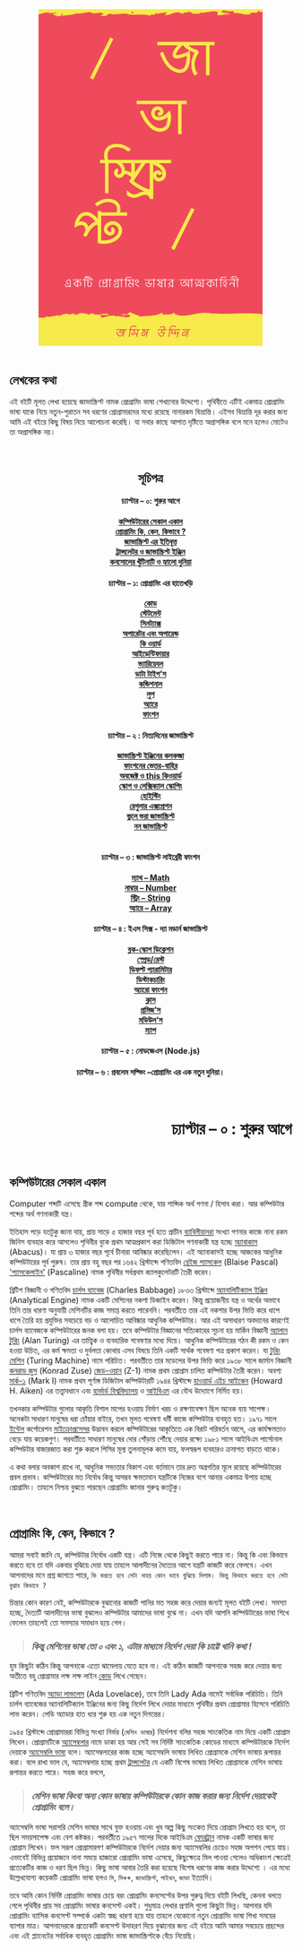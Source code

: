 <div align="center">
  <img src="https://raw.githubusercontent.com/Joshimcse/javascript-book/master/images/cover.png" alt="cover" width="400px"/>
</div>
<br>

## লেখকের কথা

এই বইটি মূলত লেখা হয়েছে জাভাস্ক্রিপ্ট নামক প্রোগ্রামিং ভাষা শেখানোর উদ্দেশ্যে। পৃথিবীতে এটিই একমাত্র প্রোগ্রামিং ভাষা যাকে নিয়ে নতুন-পুরাতন সব ধরণের প্রোগ্রামারদের মধ্যে রয়েছে নানারকম বিভ্রান্তি। এইসব বিভ্রান্তি দূর করার জন্য আমি এই বইয়ে কিছু বিষয় নিয়ে আলোচনা করেছি। যা সবার কাছে আপাত দৃষ্টিতে অপ্রাসঙ্গিক বলে মনে হলেও মোটেও তা অপ্রাসঙ্গিক নয়।

<br>
<div align="center">

## সূচিপত্র

#### চ্যাপ্টার – ০: শুরুর আগে
**[কম্পিউটারের সেকাল একাল](#কম্পিউটারের-সেকাল-একাল)**<br>
**[প্রোগ্রামিং কি, কেন, কিভাবে ?](#প্রোগ্রামিং-কি-কেন-কিভাবে-)**<br>
**[জাভাস্ক্রিপ্ট এর ইতিবৃত্ত](#জাভাস্ক্রিপ্ট-এর-ইতিবৃত্ত)**<br>
**[ট্রান্সলেটর ও জাভাস্ক্রিপ্ট ইঞ্জিন](#ট্রান্সলেটর-ও-জাভাস্ক্রিপ্ট-ইঞ্জিন)**<br>
**[কনসোলের খুঁটিনাটি ও হ্যালো দুনিয়া](#কনসোলের-খুঁটিনাটি-ও-হ্যালো-দুনিয়া)**<br>

#### চ্যাপ্টার – ১: প্রোগ্রামিং এর হাতেখড়ি

**[কোড](#কোড)**<br>
**[স্টেটমেন্ট](#স্টেটমেন্ট)**<br>
**[সিনট্যাক্স](#সিনট্যাক্স)**<br>
**[অপারেটর এবং অপারেন্ড](#অপারেটর-এবং-অপারেন্ড)**<br>
**[কি ওয়ার্ড](#কি-ওয়ার্ড)**<br>
**[আইডেন্টিফায়ার](#আইডেন্টিফায়ার)**<br>
**[ভ্যারিয়েবল](#ভ্যারিয়েবল)**<br>
**[ডাটা টাইপ’স](#ডাটা-টাইপ’স)**<br>
**[কন্ডিশনাল](#কন্ডিশনাল)**<br>
**[লুপ](#লুপ)**<br>
**[অ্যারে](#অ্যারে)**<br>
**[ফাংশন](#ফাংশন)**<br>

#### চ্যাপ্টার – ২ : নিত্যদিনের জাভাস্ক্রিপ্ট

**[জাভাস্ক্রিপ্ট ইঞ্জিনের কলকব্জা](#)**<br>
**[ফাংশনের ভেতর-বাহির](#)**<br>
**[অবজেক্ট ও this কিওয়ার্ড ](#)**<br>
**[স্কোপ ও লেক্সিক্যাল স্কোপিং](#)**<br>
**[হোইস্টিং](#)**<br>
**[রেগুলার এক্সপ্রেশন](#)**<br>
**[ভুলে ভরা জাভাস্ক্রিপ্ট](#)**<br>
**[নন জাভাস্ক্রিপ্ট](#)**<br>
**[](#)**<br>

#### চ্যাপ্টার – ৩ : জাভাস্ক্রিপ্ট লাইব্রেরী ফাংশন

**[ম্যাথ – Math ](#)**<br>
**[নাম্বার – Number ](#)**<br>
**[স্ট্রিং – String](#)**<br>
**[অ্যারে – Array](#)**<br>

#### চ্যাপ্টার – ৪ : ইএস সিক্স - দ্যা মডার্ন জাভাস্ক্রিপ্ট

**[ব্লক-স্কোপ ডিক্লেশন](#)**<br>
**[স্প্রেড/রেস্ট](#)**<br>
**[ডিফল্ট প্যারামিটার](#)**<br>
**[ডিস্টাকচারিং](#)**<br>
**[অ্যারো ফাংশন](#)**<br>
**[ক্লাস](#)**<br>
**[প্রমিজ’স](#)**<br>
**[মডিউল’স](#)**<br>
**[ম্যাপ](#)**<br>

#### চ্যাপ্টার – ৫ : নোডজেএস (Node.js) 

#### চ্যাপ্টার – ৬ : প্রবলেম সল্ভিং –প্রোগ্রামিং এর এক নতুন দুনিয়া।

</div>

<div align="right"><br>

# চ্যাপ্টার – ০ : শুরুর আগে

</div>

<br>

## কম্পিউটারের সেকাল একাল

Computer শব্দটি এসেছে গ্রীক শব্দ compute থেকে, যার শাব্দিক অর্থ গণনা / হিসাব করা। আর কম্পিউটার শব্দের অর্থ গণনাকারী যন্ত্র।

ইতিহাস পড়ে যতটুকু জানা যায়, প্রায় সাড়ে ৫ হাজার বছর পূর্ব হতে প্রাচীন [ব্যাবিলীয়ানরা](https://en.wikipedia.org/wiki/Babylon) সংখ্যা গণনার কাজে নানা রকম জিনিস ব্যবহার করে আসলেও পৃথিবীর বুকে প্রথম আত্মপ্রকাশ করা ডিজিটাল গণনাকারী যন্ত্র হচ্ছে [অ্যাবাকাস](https://en.wikipedia.org/wiki/Abacus) (Abacus)। যা প্রায় ৩ হাজার বছর পূর্বে চীনারা আবিষ্কার করেছিলেন। এই অ্যাবাকাসই হচ্ছে আজকের আধুনিক কম্পিউটারের পূর্ব পুরুষ। তার প্রায় বহু বছর পর ১৬৪২ খ্রিস্টাব্দে গণিতবিদ [ব্লেইজ প্যাসকেল](https://en.wikipedia.org/wiki/Blaise_Pascal) (Blaise Pascal) ['প্যাসকেলাইন'](https://en.wikipedia.org/wiki/Pascal%27s_calculator) (Pascaline) নামক পৃথিবীর সর্বপ্রথম ক্যালকুলেটরটি তৈরী করেন।

ব্রিটিশ বিজ্ঞানী ও গণিতবিদ [চার্লস ব্যাবেজ](https://en.wikipedia.org/wiki/Charles_Babbage) (Charles Babbage) ১৮৩৩ খ্রিস্টাব্দে [অ্যানালিটিক্যাল ইঞ্জিন](https://en.wikipedia.org/wiki/Analytical_Engine) (Analytical Engine) নামক একটি মেশিনের নকশা ডিজাইন করেন। কিন্তু প্রয়োজনীয় যন্ত্র ও অর্থের অভাবে তিনি তার ধারণা অনুযায়ী মেশিনটির কাজ সমাপ্ত করতে পারেননি। পরবর্তীতে তার এই নকশার উপর ভিত্তি করে ধাপে ধাপে তৈরি হয় প্রযুক্তির সবচেয়ে বড় ও আলোচিত আবিষ্কার আধুনিক কম্পিউটার। আর এই অসাধারণ অবদানের কারণেই চার্লস ব্যাবেজকে কম্পিউটারের জনক বলা হয়। তবে কম্পিউটার বিজ্ঞানের সত্যিকারের সূচনা হয় মার্কিন বিজ্ঞানী [অ্যালান টুরিং](https://en.wikipedia.org/wiki/Alan_Turing) (Alan Turing) এর তাত্ত্বিক ও ব্যবহারিক গবেষণার মধ্যে দিয়ে। আধুনিক কম্পিউটারের গঠন কী রকম ও কেন হওয়া উচিত, এর কর্ম ক্ষমতা ও দুর্বলতা কোথায় এসব বিষয়ে তিনি একটি সার্থক গবেষণা পত্র প্রকাশ করেন। যা [টুরিং মেশিন](https://en.wikipedia.org/wiki/Turing_machine) (Turing Machine) নামে পরিচিত। পরবর্তীতে তার মডেলের উপর ভিত্তি করে ১৯৩৮ সালে জার্মান বিজ্ঞানী [কনরাড জুস](https://en.wikipedia.org/wiki/Konrad_Zuse) (Konrad Zuse) [জেড-ওয়ান](https://en.wikipedia.org/wiki/Z1_%28computer%29) (Z-1) নামক প্রথম প্রোগ্রাম চালিত কম্পিউটার তৈরী করেন। অবশ্য [মার্ক-১](https://en.wikipedia.org/wiki/Harvard_Mark_I) (Mark I) নামক প্রথম পূর্ণাঙ্গ ডিজিটাল কম্পিউটারটি ১৯৪৪ খ্রিস্টাব্দে [হাওয়ার্ড এইচ আইকেন](https://en.wikipedia.org/wiki/Howard_H._Aiken) (Howard H. Aiken) এর তত্ত্বাবধানে এবং [হার্ভার্ড বিশ্ববিদ্যালয়](https://en.wikipedia.org/wiki/Harvard_University) ও [আইবিএম](https://en.wikipedia.org/wiki/IBM) এর যৌথ উদ্যোগে নির্মিত হয়।

তখনকার কম্পিউটার গুলোর আকৃতি বিশাল মাপের হওয়ায় নির্মাণ খরচ ও রক্ষণাবেক্ষণ ছিল অনেক ব্যয় সাপেক্ষ। অনেকটা সাধারণ মানুষের ধরা চোঁয়ার বাইরে, তখন মূলত গবেষণা ধর্মী কাজে কম্পিউটার ব্যবহৃত হত। ১৯৭১ সালে [ইন্টেল](https://en.wikipedia.org/wiki/Intel) কর্পোরেশন [মাইক্রোপ্রসেসর](https://en.wikipedia.org/wiki/Microprocessor) উদ্ভাবন করলে কম্পিউটারের আকৃতিতে এক বিরাট পরিবর্তন আসে, এর কার্যক্ষমতাও বেড়ে যায় কয়েকগুণ। পরবর্তীতে সাধারণ মানুষের দোর গোঁড়ায় পৌঁছে দেয়ার রক্ষ্যে ১৯৮১ সালে আইবিএম পার্সোনাল কম্পিউটার বাজারজাত করা শুরু করলে পিসির মূল্য তুলনামূলক কমে যায়, ফলস্বরূপ ব্যবহারও ক্রমাগত বাড়তে থাকে।

এ কথা বলার অবকাশ রাখে না, আধুনিক সভ্যতার বিকাশ এবং বর্তমানে তার দ্রুত অগ্রগতির মূলে রয়েছে কম্পিউটারের প্রবল প্রভাব। কম্পিউটারের মত নির্বোধ কিন্তু অসম্ভব ক্ষমতাবান যন্ত্রটিকে নিজের বশে আনার একমাত্র উপায় হচ্ছে প্রোগ্রামিং। তাহলে নিশ্চয় বুঝতে পারছেন প্রোগ্রামিং জানার গুরুত্ব কতটুকু।

<br>

## প্রোগ্রামিং কি, কেন, কিভাবে ?

আমরা সবাই জানি যে, কম্পিউটার নির্বোধ একটি যন্ত্র। এটি নিজে থেকে কিছুই করতে পারে না। কিন্তু কি এবং কিভাবে করতে হবে তা যদি একবার বুঝিয়ে দেয়া যায় তাহলে আলাদীনের দৈত্যের আগে যন্ত্রটি কাজটি করে ফেলবে। এখন আপনাদের মনে প্রশ্ন জাগতে পারে, `কি করতে হবে সেটা নাহয় কোন ভাবে বুঝিয়ে দিলাম। কিন্তু কিভাবে করতে হবে সেটা বুঝাব কিভাবে ?`

চিন্তার কোন কারণ নেই, কম্পিউটারকে বুঝানোর কাজটি পানির মত সহজ করে দেয়ার জন্যই মূলত বইটি লেখা। সমস্যা হচ্ছে, দৈত্যটি আলাদীনের ভাষা বুঝলেও কম্পিউটার আমাদের ভাষা বুঝে না। এখন যদি আপনি কম্পিউটারের ভাষা শিখে ফেলেন তাহলেই তো সমস্যার সমাধান হয়ে গেল।

> ### *কিন্তু মেশিনের ভাষা তো ০ এবং ১, এটার মাধ্যমে নির্দেশ দেয়া কি চাট্টে খানি কথা !*

হুম কিছুটা কঠিন কিন্তু আপনাকে এতো ঝামেলায় যেতে হবে না। এই কঠিন কাজটি আপনাকে সহজ করে দেয়ার জন্য অতীতে বহু প্রোগ্রামার লক্ষ লক্ষ লাইন [কোড](#কোড) লিখে গেছেন।

ব্রিটিশ গণিতবিদ [অ্যাডা লাভলেস](https://en.wikipedia.org/wiki/Ada_Lovelace) (Ada Lovelace), তবে তিনি Lady Ada নামেই সর্বাধিক পরিচিতি। তিনি চার্লস ব্যাবেজের অ্যানালিটিক্যাল ইঞ্জিনের জন্য কিছু নির্দেশ লিখে দেয়ার মাধ্যমে পৃথিবীর প্রথম প্রোগ্রামার হিসেবে পরিচিতি লাভ করেন। লেডি অ্যাডার হাত ধরে শুরু হয় এক নতুন দিগন্তের।

১৯৪৫ খ্রিস্টাব্দে প্রোগ্রামাররা বিভিন্ন সংখ্যা নির্ভর (`মেশিন ভাষার`) নির্দেশনা বলির সহজ সাংকেতিক নাম দিয়ে একটি প্রোগ্রাম লিখেন। প্রোগ্রামটিকে [অ্যাসেম্বলার](https://en.wikipedia.org/wiki/Assembly_language#Assembler) নামে ডাকা হয় আর সেই সব নির্দিষ্ট সাংকেতিক কোডের মাধ্যমে কম্পিউটারকে নির্দেশ দেয়াকে [অ্যাসেম্বলি ভাষা](https://en.wikipedia.org/wiki/Assembly_language) বলে। অ্যাসেম্বলারের কাজ হচ্ছে অ্যাসেম্বলি ভাষায় লিখিত প্রোগ্রামকে মেশিন ভাষায় রূপান্তর করা। বলে রাখা ভাল যে, অ্যাসেম্বলার হচ্ছে প্রথম [ট্রান্সলেটর](#ট্রান্সলেটর-ও-জাভাস্ক্রিপ্ট-ইঞ্জিন) যে একটি বিশেষ ভাষায় লিখিত প্রোগ্রামকে মেশিন ভাষায় রূপান্তর করতে পারে। সহজ করে বললে, 

> ### *মেশিন ভাষা কিংবা অন্য কোন ভাষায় কম্পিউটারকে কোন কাজ করার জন্য নির্দেশ দেয়াকেই প্রোগ্রামিং বলে।* 

অ্যাসেম্বলি ভাষা সরাসরি মেশিন ভাষার সাথে যুক্ত হওয়ায় এবং খুব অল্প কিছু সংকেত দিয়ে প্রোগ্রাম লিখতে হয় বলে, তা ছিল সময়সাপেক্ষ এবং বেশ কষ্টকর। পরবর্তীতে ১৯৫৭ সালের দিকে আইবিএম [ফোরট্রান](https://en.wikipedia.org/wiki/Fortran) নামক একটি ভাষার জন্য প্রোগ্রাম লিখেন। ফল সরূপ প্রোগ্রামারগণ কম্পিউটারকে নির্দেশ দেয়ার জন্য অ্যাসেম্বলির চেয়েও সহজ অপশন পেয়ে যায়। এভাবেই বিভিন্ন প্রয়োজনে নানা সময়ে হাজারো প্রোগ্রামিং ভাষা এসেছে, কিছুক্ষেত্রে মিল পাওয়া গেলেও অধিকাংশ ক্ষেত্রেই প্রত্যেকটির কাজ ও ধরণ ছিল ভিন্ন। কিছু ভাষা আবার তৈরি করা হয়েছে বিশেষ ধরণের কাজ করার উদ্দেশ্যে । এর মধ্যে উল্লেখযোগ্য কয়েকটি প্রোগ্রামিং ভাষা হলও `সি`, `সি++`, `জাভাস্ক্রিপ্ট`, `পাইথন`, `জাভা` ইত্যাদি।

তবে আমি কোন নির্দিষ্ট প্রোগ্রামিং ভাষার চেয়ে বরং প্রোগ্রামিং কনসেপ্টের উপর গুরুত্ব দিয়ে বইটি লিখছি, কেননা বলতে গেলে পৃথিবীর প্রায় সব প্রোগ্রামিং ভাষার কনসেপ্ট একই। শুধুমাত্র লেখার প্রণালি গুলো কিছুটা ভিন্ন। আপনার যদি প্রোগ্রামিং ব্যাসিক কনসেপ্ট সম্পর্কে একটা স্বচ্ছ ধারণা হয়ে যায় তাহলে যেকোনো নতুন প্রোগ্রামিং ভাষা শিখা সময়ের ব্যাপার মাত্র। আপনাদেরকে প্রত্যেকটি কনসেপ্ট উদাহরণ দিয়ে বুঝানোর জন্য এই বইয়ে আমি আমার সবচেয়ে প্রছন্দের এবং এই প্ল্যানেটের সর্বাধিক ব্যবহৃত প্রোগ্রামিং ভাষা জাভাস্ক্রিপ্টকে বেঁচে নিয়েছি।